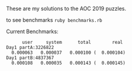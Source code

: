 These are my solutions to the AOC 2019 puzzles.

to see benchmarks `ruby benchmarks.rb`

Current Benchmarks:
```
      user     system      total        real
Day1 partA:3226822
  0.000063   0.000037   0.000100 (  0.000104)
Day1 partB:4837367
  0.000108   0.000035   0.000143 (  0.000145)
```
